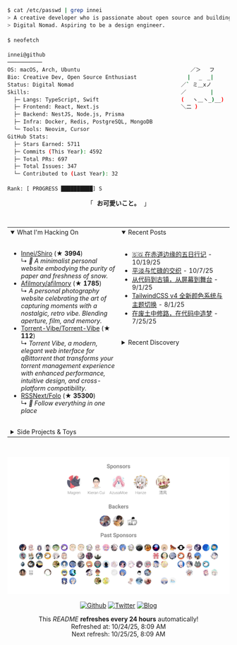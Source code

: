 ```bash
$ cat /etc/passwd | grep innei
> A creative developer who is passionate about open source and building beautiful things.
> Digital Nomad. Aspiring to be a design engineer.

$ neofetch

innei@github
───────────
OS: macOS, Arch, Ubuntu                                   ／＞　 フ
Bio: Creative Dev, Open Source Enthusiast                | 　_　_|
Status: Digital Nomad                                  ／` ミ＿xノ
Skills:                                                ／　　　　 |
  ├─ Langs: TypeScript, Swift                          (　 ヽ＿ヽ_)__)
  ├─ Frontend: React, Next.js                          ＼二 )
  ├─ Backend: NestJS, Node.js, Prisma
  ├─ Infra: Docker, Redis, PostgreSQL, MongoDB
  └─ Tools: Neovim, Cursor
GitHub Stats:
  ├─ Stars Earned: 5711
  ├─ Commits (This Year): 4592
  ├─ Total PRs: 697
  ├─ Total Issues: 347
  └─ Contributed to (Last Year): 32

Rank: [ PROGRESS ██████████] S
```

<p align="center">
  「<strong><samp> <strong>お可愛いこと。</strong> </samp></strong>」
</p>

<br />

<table>
  <tr>
    <td valign="top" width="50%">
      <details open>
        <summary>What I'm Hacking On</summary>
        <br />
          <ul><li><a href=https://github.com/Innei/Shiro target=_blank>Innei/Shiro</a> (<b>★ 3994</b>)<br>↳ <i>📜 A minimalist personal website embodying the purity of paper and freshness of snow.</i></li><li><a href=https://github.com/Afilmory/afilmory target=_blank>Afilmory/afilmory</a> (<b>★ 1785</b>)<br>↳ <i>A personal photography website celebrating the art of capturing moments with a nostalgic, retro vibe. Blending aperture, film, and memory.</i></li><li><a href=https://github.com/Torrent-Vibe/Torrent-Vibe target=_blank>Torrent-Vibe/Torrent-Vibe</a> (<b>★ 112</b>)<br>↳ <i>Torrent Vibe, a modern, elegant web interface for qBittorrent that transforms your torrent management experience with enhanced performance, intuitive design, and cross-platform compatibility.</i></li><li><a href=https://github.com/RSSNext/Folo target=_blank>RSSNext/Folo</a> (<b>★ 35300</b>)<br>↳ <i>🧡 Follow everything in one place</i></li></ul>
      </details>
      <br />
      <details>
        <summary>Side Projects & Toys</summary>
        <br />
          <ul><li><a href=https://github.com/reactify-component/react-message target=_blank>reactify-component/react-message</a> (<a href=https://react-message-deeab158i-react-message.vercel.app/ target=_blank>demo</a>) (<b>★ 9</b>)<br>↳ <i>💬 React Message is a 🚀 React component library for displaying customizable messages and notifications to users. It's easy to integrate and supports features like animations and timeout.</i></li><li><a href=https://github.com/Innei/shuffle-article target=_blank>Innei/shuffle-article</a> (<a href=https://innei.github.io/shuffle-article/ target=_blank>demo</a>) (<b>★ 165</b>)<br>↳ <i>在 DOM 上打乱文字，而非视觉上。</i></li><li><a href=https://github.com/Innei/vue-react-wrapper target=_blank>Innei/vue-react-wrapper</a> (<b>★ 14</b>)<br>↳ <i>Use react component in vue 3 and data binding.</i></li></ul>
      </details>
    </td>
    <td valign="top" width="50%">
      <details open>
        <summary>Recent Posts</summary>
        <br />
          <ul><li><span><a href=https://innei.in/notes/199>🇸🇬 在赤道边缘的五日行记</a></span> - 10/19/25</li><li><span><a href=https://innei.in/notes/198>平淡与忙碌的交织</a></span> - 10/7/25</li><li><span><a href=https://innei.in/notes/197>从代码到古镇，从屏幕到舞台</a></span> - 9/1/25</li><li><span><a href=https://innei.in/posts/tech/tailwindcss-v4-color-system-theme-switching-guide>TailwindCSS v4 全新颜色系统与主题切换</a></span> - 8/1/25</li><li><span><a href=https://innei.in/notes/196>在废土中修路，在代码中造梦</a></span> - 7/25/25</li></ul>
      </details>
      <br />
      <details>
        <summary>Recent Discovery</summary>
        <br />
          <ul><li><a href=https://github.com/Afilmory/afilmory>Afilmory/afilmory</a><span> A personal photography website celebrating the art of capturing moments with a nostalgic, retro vibe. Blending aperture, film, and memory.</span></li><li><a href=https://github.com/brennercruvinel/CCPlugins>brennercruvinel/CCPlugins</a><span> Best Claude Code framework that actually save time. Built by a dev tired of typing "please act like a senior engineer" in every conversation.</span></li><li><a href=https://github.com/panphora/overtype>panphora/overtype</a><span> The markdown editor that's just a textarea https://overtype.dev</span></li><li><a href=https://github.com/QiuChenly/CoreInject>QiuChenly/CoreInject</a><span> 美好世界你我相伴。同性恋🏳️‍🌈看过来，在这里找到我们的最爱！</span></li><li><a href=https://github.com/shareAI-lab/analysis_claude_code>shareAI-lab/analysis_claude_code</a><span> 本仓库包含对 Claude Code v1.0.33 进行逆向工程的完整研究和分析资料。包括对混淆源代码的深度技术分析、系统架构文档，以及重构 Claude Code agent 系统的实现蓝图。主要发现包括实时 Steering 机制、多 Agent 架构、智能上下文管理和工具执行管道。该项目为理解现代 AI agent 系统设计和实现提供技术参考。</span></li></ul>
      </details>
    </td>
  </tr>
</table>

<br />

<p align="center">
  <a href="https://github.com/sponsors/innei">
    <img src="./sponsorkit/sponsors.svg" />
  </a>
</p>

<p align="center">
  <a href="https://github.com/innei" target="_blank"><img alt="Github" src="https://img.shields.io/badge/GitHub-181717?style=for-the-badge&logo=Github&logoColor=white" /></a> 
  <a href="https://twitter.com/__oQuery" target="_blank"><img alt="Twitter" src="https://img.shields.io/badge/twitter-1DA1F2?style=for-the-badge&logo=twitter&logoColor=white" /></a> 
  <a href="https://innei.in" target="_blank"><img alt="Blog" src="https://img.shields.io/badge/Blog-232323?style=for-the-badge&logo=rss&logoColor=white" /></a>
</p>

<p align="center">
  <samp>
    <p align=center>This <i>README</i> <b>refreshes every 24 hours</b> automatically!<br>Refreshed at: 10/24/25, 8:09 AM<br>Next refresh: 10/25/25, 8:09 AM</p>
  </samp>
</p>
